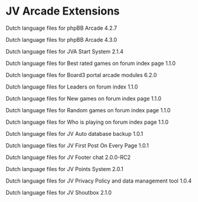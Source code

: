 # JV Arcade Extensions

Dutch language files for phpBB Arcade 4.2.7

Dutch language files for phpBB Arcade 4.3.0

Dutch language files for JVA Start System 2.1.4

Dutch language files for Best rated games on forum index page 1.1.0

Dutch language files for Board3 portal arcade modules 6.2.0

Dutch language files for Leaders on forum index 1.1.0

Dutch language files for New games on forum index page 1.1.0

Dutch language files for Random games on forum index page 1.1.0

Dutch language files for Who is playing on forum index page 1.1.0

Dutch language files for JV Auto database backup 1.0.1

Dutch language files for JV First Post On Every Page 1.0.1

Dutch language files for JV Footer chat 2.0.0-RC2

Dutch language files for JV Points System 2.0.1

Dutch language files for JV Privacy Policy and data management tool 1.0.4

Dutch language files for JV Shoutbox 2.1.0
